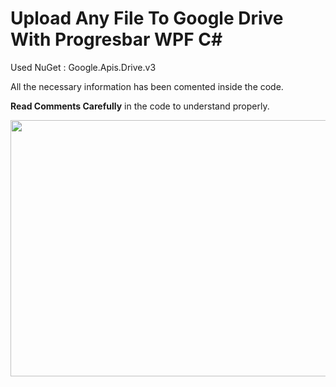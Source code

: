 # Upload Any File To Google Drive With Progresbar WPF C#

Used NuGet : Google.Apis.Drive.v3 

All the necessary information has been comented inside the code.

<b>Read Comments Carefully</b> in the code to understand properly.

<p align="center">
  <img width="540" height="410" src="https://github.com/EmHaseeb/Upload-File-To-Google-Drive-WPF/blob/master/Screenshot.gif">
</p>
